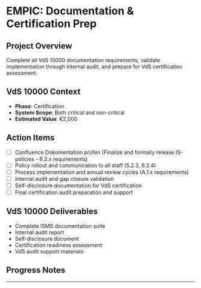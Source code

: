 # EMPIC: Documentation & Certification Prep

## Project Overview
Complete all VdS 10000 documentation requirements, validate implementation through internal audit, and prepare for VdS certification assessment.

## VdS 10000 Context
- **Phase**: Certification
- **System Scope**: Both critical and non-critical
- **Estimated Value**: €2,000

## Action Items  
- [ ] Confluence Dokumentation prüfen (Finalize and formally release IS-policies - 6.2.x requirements)
- [ ] Policy rollout and communication to all staff (5.2.3, 6.2.4)
- [ ] Process implementation and annual review cycles (A.1.x requirements)
- [ ] Internal audit and gap closure validation
- [ ] Self-disclosure documentation for VdS certification
- [ ] Final certification audit preparation and support

## VdS 10000 Deliverables
- Complete ISMS documentation suite
- Internal audit report
- Self-disclosure document
- Certification readiness assessment
- VdS audit support materials

## Progress Notes

---